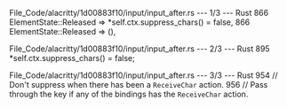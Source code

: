 File_Code/alacritty/1d00883f10/input/input_after.rs --- 1/3 --- Rust
866             ElementState::Released => *self.ctx.suppress_chars() = false,                                                                                866             ElementState::Released => (),

File_Code/alacritty/1d00883f10/input/input_after.rs --- 2/3 --- Rust
                                                                                                                                                             895             *self.ctx.suppress_chars() = false;

File_Code/alacritty/1d00883f10/input/input_after.rs --- 3/3 --- Rust
954                 // Don't suppress when there has been a `ReceiveChar` action.                                                                            956                 // Pass through the key if any of the bindings has the `ReceiveChar` action.

